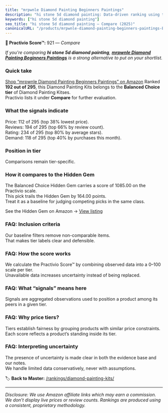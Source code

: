 ```yaml
---
title: "mrpwnle Diamond Painting Beginners Paintings"
description: "hi stone 5d diamond painting: Data-driven ranking using the Practivio Score™. Positioned by quality, value, demand, findability, momentum."
keywords: ["hi stone 5d diamond painting"]
seo_title: "hi stone 5d diamond painting — Compare (2025)"
canonicalURL: "/products/mrpwnle-diamond-painting-beginners-paintings-B0F6MMTKBS/"
---
```


**🛒 Practivio Score™:** 921 — _Compare_


*If you're comparing **hi stone 5d diamond painting**, **[mrpwnle Diamond Painting Beginners Paintings](https://www.amazon.com/dp/B0F6MMTKBS?tag=practivio-20)** is a strong alternative to put on your shortlist.*
### Quick take
[Shop “mrpwnle Diamond Painting Beginners Paintings” on Amazon](https://www.amazon.com/dp/B0F6MMTKBS?tag=practivio-20)
Ranked **192 out of 295**, this Diamond Painting Kits belongs to the **Balanced Choice tier** of Diamond Painting Kitses.  
Practivio lists it under **Compare** for further evaluation.

### What the signals indicate
Price: 112 of 295 (top 38% lowest price).  
Reviews: 194 of 295 (top 66% by review count).  
Rating: 234 of 295 (top 80% by average stars).  
Demand: 118 of 295 (top 40% by purchases this month).

### Position in tier
Comparisons remain tier-specific.

### How it compares to the Hidden Gem
The Balanced Choice Hidden Gem carries a score of 1085.00 on the Practivio scale.  
This pick trails the Hidden Gem by 164.00 points.  
Treat it as a baseline for judging competing picks in the same class.  

See the Hidden Gem on Amazon → [View listing](https://www.amazon.com/dp/B07P5YDBZR?tag=practivio-20)

### FAQ: Inclusion criteria
Our baseline filters remove non-comparable items.  
That makes tier labels clear and defensible.

### FAQ: How the score works
We calculate the Practivio Score™ by combining observed data into a 0–100 scale per tier.  
Unavailable data increases uncertainty instead of being replaced.

### FAQ: What “signals” means here
Signals are aggregated observations used to position a product among its peers in a given tier.

### FAQ: Why price tiers?
Tiers establish fairness by grouping products with similar price constraints.  
Each score reflects a product’s standing inside its tier.

### FAQ: Interpreting uncertainty
The presence of uncertainty is made clear in both the evidence base and our notes.  
We handle limited data conservatively, never with assumptions.

<!-- Missing template for Compare/CompareWithinPriceClass -->


🏷️ **Back to Master:** [/rankings/diamond-painting-kits/](/rankings/diamond-painting-kits/)

---
_Disclosure: We use Amazon affiliate links which may earn a commission. We don’t display live prices or review counts. Rankings are produced using a consistent, proprietary methodology._
